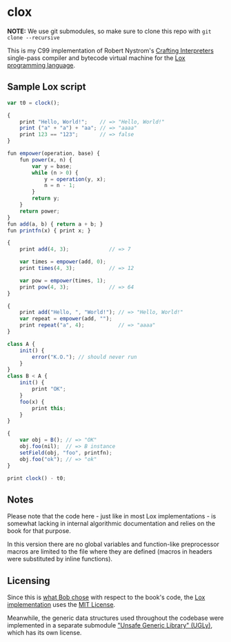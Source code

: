 # clox

**NOTE:** We use git submodules, so make sure to clone this repo with `git clone --recursive`

This is my C99 implementation of Robert Nystrom's [Crafting Interpreters](http://www.craftinginterpreters.com/) single-pass compiler and bytecode virtual machine for the [Lox programming language](https://www.craftinginterpreters.com/the-lox-language.html).


## Sample Lox script

```js
var t0 = clock();

{
	print "Hello, World!";    // => "Hello, World!"
	print ("a" + "a") + "aa"; // => "aaaa"
	print 123 == "123";       // => false
}

fun empower(operation, base) {
	fun power(x, n) {
		var y = base;
		while (n > 0) {
			y = operation(y, x);
			n = n - 1;
		}
		return y;
	}
	return power;
}
fun add(a, b) { return a + b; }
fun printfn(x) { print x; }

{
	print add(4, 3);             // => 7

	var times = empower(add, 0);
	print times(4, 3);           // => 12

	var pow = empower(times, 1);
	print pow(4, 3);             // => 64
}

{
	print add("Hello, ", "World!"); // => "Hello, World!"
	var repeat = empower(add, "");
	print repeat("a", 4);           // => "aaaa"
}

class A {
	init() {
		error("K.O."); // should never run
	}
}
class B < A {
	init() {
		print "OK";
	}
	foo(x) {
		print this;
	}
}

{
	var obj = B(); // => "OK"
	obj.foo(nil);  // => B instance
	setField(obj, "foo", printfn);
	obj.foo("ok"); // => "ok"
}

print clock() - t0;
```


## Notes

Please note that the code here - just like in most Lox implementations - is somewhat lacking in internal algorithmic documentation and relies on the book for that purpose.

In this version there are no global variables and function-like preprocessor macros are limited to the file where they are defined (macros in headers were substituted by inline functions).


## Licensing

Since this is [what Bob chose](https://github.com/munificent/craftinginterpreters/blob/master/LICENSE) with respect to the book's code, the [Lox implementation](lox/) uses the [MIT License](LICENSE.txt).

Meanwhile, the generic data structures used throughout the codebase were implemented in a separate submodule ["Unsafe Generic Library" (UGLy)](ugly/), which has its own license.
